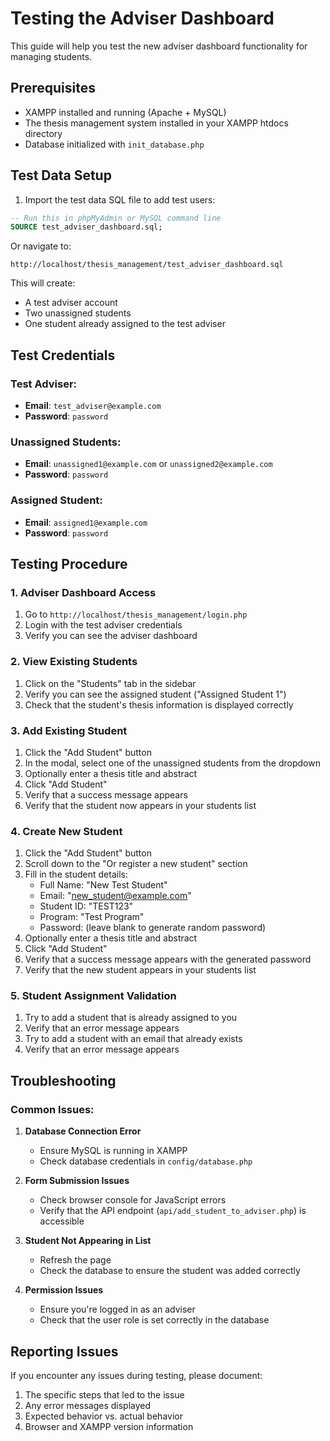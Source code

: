 # Testing the Adviser Dashboard

This guide will help you test the new adviser dashboard functionality for managing students.

## Prerequisites

- XAMPP installed and running (Apache + MySQL)
- The thesis management system installed in your XAMPP htdocs directory
- Database initialized with `init_database.php`

## Test Data Setup

1. Import the test data SQL file to add test users:

```sql
-- Run this in phpMyAdmin or MySQL command line
SOURCE test_adviser_dashboard.sql;
```

Or navigate to:
```
http://localhost/thesis_management/test_adviser_dashboard.sql
```

This will create:
- A test adviser account
- Two unassigned students
- One student already assigned to the test adviser

## Test Credentials

### Test Adviser:
- **Email**: `test_adviser@example.com`
- **Password**: `password`

### Unassigned Students:
- **Email**: `unassigned1@example.com` or `unassigned2@example.com`
- **Password**: `password`

### Assigned Student:
- **Email**: `assigned1@example.com`
- **Password**: `password`

## Testing Procedure

### 1. Adviser Dashboard Access

1. Go to `http://localhost/thesis_management/login.php`
2. Login with the test adviser credentials
3. Verify you can see the adviser dashboard

### 2. View Existing Students

1. Click on the "Students" tab in the sidebar
2. Verify you can see the assigned student ("Assigned Student 1")
3. Check that the student's thesis information is displayed correctly

### 3. Add Existing Student

1. Click the "Add Student" button
2. In the modal, select one of the unassigned students from the dropdown
3. Optionally enter a thesis title and abstract
4. Click "Add Student"
5. Verify that a success message appears
6. Verify that the student now appears in your students list

### 4. Create New Student

1. Click the "Add Student" button
2. Scroll down to the "Or register a new student" section
3. Fill in the student details:
   - Full Name: "New Test Student"
   - Email: "new_student@example.com"
   - Student ID: "TEST123"
   - Program: "Test Program"
   - Password: (leave blank to generate random password)
4. Optionally enter a thesis title and abstract
5. Click "Add Student"
6. Verify that a success message appears with the generated password
7. Verify that the new student appears in your students list

### 5. Student Assignment Validation

1. Try to add a student that is already assigned to you
2. Verify that an error message appears
3. Try to add a student with an email that already exists
4. Verify that an error message appears

## Troubleshooting

### Common Issues:

1. **Database Connection Error**
   - Ensure MySQL is running in XAMPP
   - Check database credentials in `config/database.php`

2. **Form Submission Issues**
   - Check browser console for JavaScript errors
   - Verify that the API endpoint (`api/add_student_to_adviser.php`) is accessible

3. **Student Not Appearing in List**
   - Refresh the page
   - Check the database to ensure the student was added correctly

4. **Permission Issues**
   - Ensure you're logged in as an adviser
   - Check that the user role is set correctly in the database

## Reporting Issues

If you encounter any issues during testing, please document:

1. The specific steps that led to the issue
2. Any error messages displayed
3. Expected behavior vs. actual behavior
4. Browser and XAMPP version information 